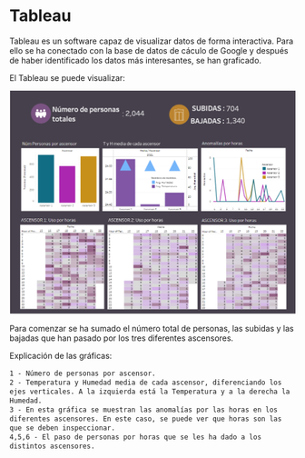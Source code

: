 # Tableau

Tableau es un software capaz de visualizar datos de forma interactiva. Para ello se ha conectado con la base de datos de cáculo de Google y después de haber identificado los datos más interesantes, se han graficado. 

El Tableau se puede visualizar:

![alt text](https://github.com/MasterIMH/Tecnologias-Industriales/blob/main/Tableau/TABLEAU.PNG)

Para comenzar se ha sumado el número total de personas, las subidas y las bajadas que han pasado por los tres diferentes ascensores.

Explicación de las gráficas:

    1 - Número de personas por ascensor. 
    2 - Temperatura y Humedad media de cada ascensor, diferenciando los ejes verticales. A la izquierda está la Temperatura y a la derecha la Humedad.
    3 - En esta gráfica se muestran las anomalías por las horas en los diferentes ascensores. En este caso, se puede ver que horas son las que se deben inspeccionar.
    4,5,6 - El paso de personas por horas que se les ha dado a los distintos ascensores. 
